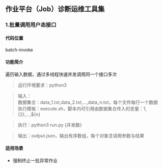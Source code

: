 ## 作业平台（Job）诊断运维工具集


### 1.批量调用用户态接口

#### 代码位置  
batch-invoke

#### 功能简介  
遍历输入数据，通过多线程快速并发调用同一个接口多次  

> 运行环境要求：python3

> 输入：  
> 数据集合：data_1.txt,data_2.txt,...,data_n.txt，每个文件每行一个数据  
> 执行模板：execute.sh，脚本内可引用由数据集合传入的变量：${1},${2},...,${n}
> 
  
> 执行：python3 run.py {并发数}  
 
> 输出：output.json，输出有序数组，每个对象含调用参数与结果


#### 适用场景   
- 强制终止一批异常作业
